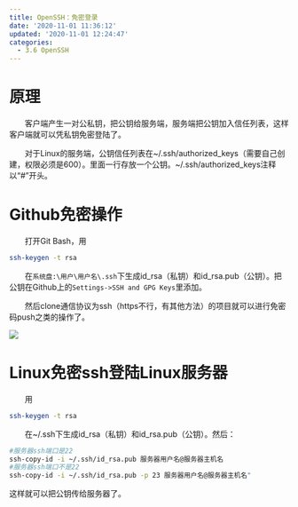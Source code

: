 ```yaml
---
title: OpenSSH：免密登录
date: '2020-11-01 11:36:12'
updated: '2020-11-01 12:24:47'
categories:
  - 3.6 OpenSSH
---
```

# 原理

　　客户端产生一对公私钥，把公钥给服务端，服务端把公钥加入信任列表，这样客户端就可以凭私钥免密登陆了。

　　对于Linux的服务端，公钥信任列表在~/.ssh/authorized_keys（需要自己创建，权限必须是600）。里面一行存放一个公钥。~/.ssh/authorized_keys注释以“#”开头。

# Github免密操作

　　打开Git Bash，用

```sh
ssh-keygen -t rsa
```

　　在`系统盘:\用户\用户名\.ssh`下生成id_rsa（私钥）和id_rsa.pub（公钥）。把公钥在Github上的`Settings->SSH and GPG Keys`里添加。

　　然后clone通信协议为ssh（https不行，有其他方法）的项目就可以进行免密码push之类的操作了。

![](https://raw.githubusercontent.com/furrybear/res/master/img/20190223102902.png)

# Linux免密ssh登陆Linux服务器

　　用

```sh
ssh-keygen -t rsa
```

　　在~/.ssh下生成id_rsa（私钥）和id_rsa.pub（公钥）。然后：

```sh
#服务器ssh端口是22
ssh-copy-id -i ~/.ssh/id_rsa.pub 服务器用户名@服务器主机名
#服务器ssh端口不是22
ssh-copy-id -i ~/.ssh/id_rsa.pub -p 23 服务器用户名@服务器主机名"
```

这样就可以把公钥传给服务器了。
